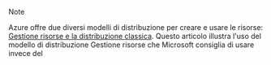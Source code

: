> [!NOTE]
> Azure offre due diversi modelli di distribuzione per creare e usare le risorse: [Gestione risorse e la distribuzione classica](../articles/resource-manager-deployment-model.md). Questo articolo illustra l'uso del modello di distribuzione Gestione risorse che Microsoft consiglia di usare invece del
> 
> 

